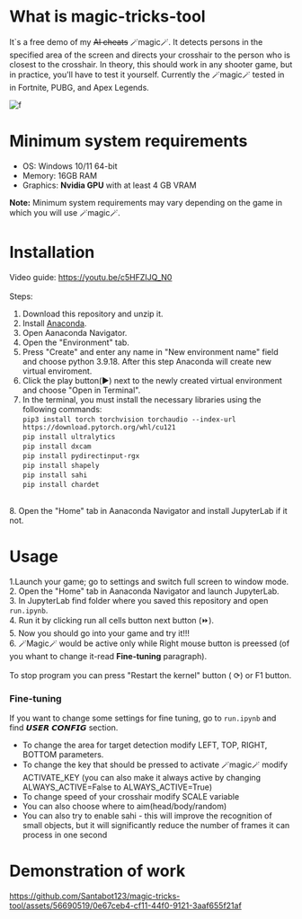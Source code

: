 # What is magic-tricks-tool

It`s a free demo of my ~~AI cheats~~ 🪄magic🪄. It detects persons in the specified area of the screen and directs your crosshair to the person who is closest to the crosshair. In theory, this should work in any shooter game, but in practice, you'll have to test it yourself. Сurrently the 🪄magic🪄 tested in in Fortnite, PUBG, and Apex Legends.

![f](https://github.com/Santabot123/magic-tricks-tool/assets/56690519/61458ba0-acc2-4021-bf61-055326fb9385)

# Minimum system requirements
- OS: Windows 10/11 64-bit
- Memory: 16GB RAM
- Graphics: **Nvidia GPU** with at least 4 GB VRAM

**Note:** Minimum system requirements may vary depending on the game in which you will use 🪄magic🪄.

# Installation 
Video guide: https://youtu.be/c5HFZIJQ_N0 <br>
<br>
Steps:
1. Download this repository and unzip it.
2. Install  [Anaconda](https://www.anaconda.com/download).
3. Open Aanaconda Navigator.
4. Open the "Environment" tab.
5. Press "Create" and enter any name in "New environment name" field and choose python 3.9.18. After this step Anaconda will create new virtual enviroment.
6. Click the play button(▶) next to the newly created virtual environment and choose "Open in Terminal".
7. In the terminal, you must install the necessary libraries using the following commands:  <br>
```pip3 install torch torchvision torchaudio --index-url https://download.pytorch.org/whl/cu121```  <br>
```pip install ultralytics``` <br>
```pip install dxcam``` <br>
```pip install pydirectinput-rgx``` <br>
```pip install shapely``` <br>
```pip install sahi``` <br>
```pip install chardet``` <br>
 <br>
8. Open the "Home" tab in  Aanaconda Navigator and install JupyterLab if it not.

# Usage

1.Launch your game; go to settings and switch full screen to window mode. <br>
2. Open the "Home" tab in  Aanaconda Navigator and launch JupyterLab. <br>
3. In JupyterLab find folder where you saved this repository and open ```run.ipynb```. <br>
4. Run it by clicking run all cells button next button (⏩). <br>
5. Now you should go into your game and try it!!! <br>
6. 🪄Magic🪄 would be active only while Right mouse button is preessed (of you whant to change it-read **Fine-tuning** paragraph). <br>
<br>
To stop program you can press "Restart the kernel" button ( ⟳) or F1 button.

### Fine-tuning
If you want to change some settings for fine tuning, go to ```run.ipynb``` and find 𝙐𝙎𝙀𝙍 𝘾𝙊𝙉𝙁𝙄𝙂 section.
- To change the area for target detection modify LEFT, TOP, RIGHT, BOTTOM parameters.
- To change the key that should be pressed to activate 🪄magic🪄 modify ACTIVATE_KEY (you can also make it always active by changing ALWAYS_ACTIVE=False to ALWAYS_ACTIVE=True)
- To change speed of your crosshair modify SCALE variable 
- You can also choose where to aim(head/body/random)
- You can also try to enable sahi - this will improve the recognition of small objects, but it will significantly reduce the number of frames it can process in one second


# Demonstration of work

https://github.com/Santabot123/magic-tricks-tool/assets/56690519/0e67ceb4-cf11-44f0-9121-3aaf655f21af






 

